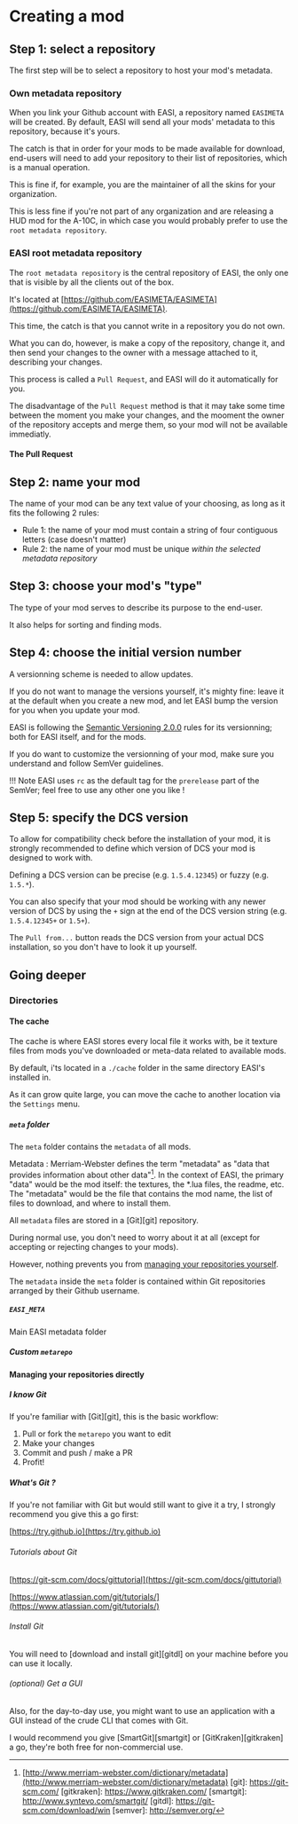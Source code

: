 # Creating a mod

## Step 1: select a repository

The first step will be to select a repository to host your mod's metadata.

### Own metadata repository

When you link your Github account with EASI, a repository named `EASIMETA` will be created. By default, EASI will send all your mods' metadata to this repository, because it's yours.

The catch is that in order for your mods to be made available for download, end-users will need to add your repository to their list of repositories, which is a manual operation.

This is fine if, for example, you are the maintainer of all the skins for your organization.

This is less fine if you're not part of any organization and are releasing a HUD mod for the A-10C, in which case you would probably prefer to use the `root metadata repository`.

### EASI root metadata repository

The `root metadata repository` is the central repository of EASI, the only one that is visible by all the clients out of the box.

It's located at [https://github.com/EASIMETA/EASIMETA](https://github.com/EASIMETA/EASIMETA).

This time, the catch is that you cannot write in a repository you do not own.

What you can do, however, is make a copy of the repository, change it, and then send your changes to the owner with a message attached to it, describing your changes.

This process is called a `Pull Request`, and EASI will do it automatically for you.

The disadvantage of the `Pull Request` method is that it may take some time between the moment you make your changes, and the mooment the owner of the repository accepts and merge them, so your mod will not be available immediatly.

#### The Pull Request

## Step 2: name your mod

The name of your mod can be any text value of your choosing, as long as it fits the following 2 rules:

* Rule 1: the name of your mod must contain a string of four contiguous letters (case doesn't matter)
* Rule 2: the name of your mod must be unique *within the selected metadata repository*

## Step 3: choose your mod's "type"

The type of your mod serves to describe its purpose to the end-user.

It also helps for sorting and finding mods.

## Step 4: choose the initial version number

A versionning scheme is needed to allow updates.

If you do not want to manage the versions yourself, it's mighty fine: leave it at the default when you create a new mod, and let EASI bump the version for you when you update your mod.

EASI is following the [Semantic Versioning 2.0.0](semver) rules for its versionning; both for EASI itself, and for the mods.

If you do want to customize the versionning of your mod, make sure you understand and follow SemVer guidelines.

!!! Note
    EASI uses `rc` as the default tag for the `prerelease` part of the SemVer; feel free to use any other one you like !
    
## Step 5: specify the DCS version

To allow for compatibility check before the installation of your mod, it is strongly recommended to define which version of DCS your mod is designed to work with.
  
Defining a DCS version can be precise (e.g. `1.5.4.12345`) or fuzzy (e.g. `1.5.*`).

You can also specify that your mod should be working with any newer version of DCS by using the `+` sign at the end of the DCS version string (e.g. `1.5.4.12345+` or `1.5+`).
 
The `Pull from...` button reads the DCS version from your actual DCS installation, so you don't have to look it up yourself.

## Going deeper

### Directories

#### The cache

The cache is where EASI stores every local file it works with, be it texture files from mods you've downloaded or meta-data related to available mods.

By default, i'ts located in a `./cache` folder in the same directory EASI's installed in.

As it can grow quite large, you can move the cache to another location via the `Settings` menu.

##### `meta` folder

The `meta` folder contains the `metadata` of all mods.

Metadata
:   Merriam-Webster defines the term "metadata" as "data that provides information about other data"[^1]. In the context of EASI, the primary "data" would be the mod itself: the textures, the *.lua files, the readme, etc. The "metadata" would be the file that contains the mod name, the list of files to download, and where to install them.

All `metadata` files are stored in a [Git][git] repository.

During normal use, you don't need to worry about it at all (except for accepting or rejecting changes to your mods).

However, nothing prevents you from [managing your repositories yourself](#managing-your-repositories).

The `metadata` inside the `meta` folder is contained within Git repositories arranged by their Github username.

##### `EASI_META`

Main EASI metadata folder

##### Custom `metarepo`


#### Managing your repositories directly

##### I know Git

If you're familiar with [Git][git], this is the basic workflow:

1. Pull or fork the `metarepo` you want to edit
2. Make your changes
3. Commit and push / make a PR
4. Profit!

##### What's Git ?

If you're not familiar with Git but would still want to give it a try, I strongly recommend you give this a go first:

[https://try.github.io](https://try.github.io)

###### Tutorials about Git

[https://git-scm.com/docs/gittutorial](https://git-scm.com/docs/gittutorial)

[https://www.atlassian.com/git/tutorials/](https://www.atlassian.com/git/tutorials/)

###### Install Git

You will need to [download and install git][gitdl] on your machine before you can use it locally.

###### (optional) Get a GUI

Also, for the day-to-day use, you might want to use an application with a GUI instead of the crude CLI that comes with Git.

I would recommend you give [SmartGit][smartgit] or [GitKraken][gitkraken] a go, they're both free for non-commercial use.


[^1]: [http://www.merriam-webster.com/dictionary/metadata](http://www.merriam-webster.com/dictionary/metadata)
[git]: https://git-scm.com/
[gitkraken]: https://www.gitkraken.com/
[smartgit]: http://www.syntevo.com/smartgit/
[gitdl]: https://git-scm.com/download/win
[semver]: http://semver.org/